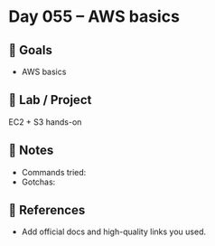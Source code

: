 # Day 055 – AWS basics

## 🎯 Goals
- AWS basics

## 🔧 Lab / Project
EC2 + S3 hands-on

## 📝 Notes
- Commands tried:
- Gotchas:

## 🔎 References
- Add official docs and high-quality links you used.

